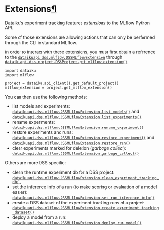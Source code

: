 Extensions[¶](#extensions "Permalink to this heading")
======================================================


Dataiku’s experiment tracking features *extensions* to the MLflow Python API.


Some of those extensions are allowing actions that can only be performed through the CLI in standard MLflow.


In order to interact with these extensions, you must first obtain a reference to the [`dataikuapi.dss.mlflow.DSSMLflowExtension`](https://developer.dataiku.com/latest/api-reference/python/experiment-tracking.html#dataikuapi.dss.mlflow.DSSMLflowExtension "(in Developer Guide)") through [`dataikuapi.dss.project.DSSProject.get_mlflow_extension()`](https://developer.dataiku.com/latest/api-reference/python/projects.html#dataikuapi.dss.project.DSSProject.get_mlflow_extension "(in Developer Guide)")



```
import dataiku
import mlflow

project = dataiku.api_client().get_default_project()
mlflow_extension = project.get_mlflow_extension()

```


You can then use the following methods:


* list models and experiments: [`dataikuapi.dss.mlflow.DSSMLflowExtension.list_models()`](https://developer.dataiku.com/latest/api-reference/python/experiment-tracking.html#dataikuapi.dss.mlflow.DSSMLflowExtension.list_models "(in Developer Guide)") and [`dataikuapi.dss.mlflow.DSSMLflowExtension.list_experiments()`](https://developer.dataiku.com/latest/api-reference/python/experiment-tracking.html#dataikuapi.dss.mlflow.DSSMLflowExtension.list_experiments "(in Developer Guide)")
* rename experiments: [`dataikuapi.dss.mlflow.DSSMLflowExtension.rename_experiment()`](https://developer.dataiku.com/latest/api-reference/python/experiment-tracking.html#dataikuapi.dss.mlflow.DSSMLflowExtension.rename_experiment "(in Developer Guide)")
* restore experiments and runs: [`dataikuapi.dss.mlflow.DSSMLflowExtension.restore_experiment()`](https://developer.dataiku.com/latest/api-reference/python/experiment-tracking.html#dataikuapi.dss.mlflow.DSSMLflowExtension.restore_experiment "(in Developer Guide)") and [`dataikuapi.dss.mlflow.DSSMLflowExtension.restore_run()`](https://developer.dataiku.com/latest/api-reference/python/experiment-tracking.html#dataikuapi.dss.mlflow.DSSMLflowExtension.restore_run "(in Developer Guide)")
* clear experiments marked for deletion (*garbage collect*): [`dataikuapi.dss.mlflow.DSSMLflowExtension.garbage_collect()`](https://developer.dataiku.com/latest/api-reference/python/experiment-tracking.html#dataikuapi.dss.mlflow.DSSMLflowExtension.garbage_collect "(in Developer Guide)")


Others are more DSS specific:


* clean the runtime experiment db for a DSS project: [`dataikuapi.dss.mlflow.DSSMLflowExtension.clean_experiment_tracking_db()`](https://developer.dataiku.com/latest/api-reference/python/experiment-tracking.html#dataikuapi.dss.mlflow.DSSMLflowExtension.clean_experiment_tracking_db "(in Developer Guide)")
* set the inference info of a run (to make scoring or evaluation of a model easier): [`dataikuapi.dss.mlflow.DSSMLflowExtension.set_run_inference_info()`](https://developer.dataiku.com/latest/api-reference/python/experiment-tracking.html#dataikuapi.dss.mlflow.DSSMLflowExtension.set_run_inference_info "(in Developer Guide)")
* create a DSS dataset of the experiment tracking runs of a project: [`dataikuapi.dss.mlflow.DSSMLflowExtension.create_experiment_tracking_dataset()`](https://developer.dataiku.com/latest/api-reference/python/experiment-tracking.html#dataikuapi.dss.mlflow.DSSMLflowExtension.create_experiment_tracking_dataset "(in Developer Guide)")
* deploy a model from a run: [`dataikuapi.dss.mlflow.DSSMLflowExtension.deploy_run_model()`](https://developer.dataiku.com/latest/api-reference/python/experiment-tracking.html#dataikuapi.dss.mlflow.DSSMLflowExtension.deploy_run_model "(in Developer Guide)")